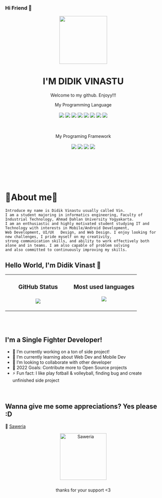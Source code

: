 ### Hi Friend 👋

<p align="center">
  <img src="https://user-images.githubusercontent.com/50107558/70987321-387b4a80-20f2-11ea-94e0-9a1078e14e37.png" width="154"></center>
  <h1 align="center">I'M DIDIK VINASTU</h1>
  <p align="center">Welcome to my github. Enjoyy!!!<p>
<!--   <p align="center">
  <img src="https://img.shields.io/badge/OS-Linux_-blue">&#160<img src="https://img.shields.io/badge/Tools-Docker_-green">&#160<img src="https://img.shields.io/badge/Code-JavaScript_-gold">&#160<img src="https://img.shields.io/badge/Shell-Bash_-orange">&#160<img src="https://img.shields.io/badge/Code-Make_-pink">&#160<img src="https://img.shields.io/badge/Cloud-Computing_-blue">&#160<img src="https://img.shields.io/badge/Code-C++_-yellow">&#160<img src="https://img.shields.io/badge/Code-C_-purple">&#160<img src="https://img.shields.io/badge/Framework-Bootstrap_-yellow">&#160<img src="https://img.shields.io/badge/Framework-ReactJS_-pink"></center> -->
  
 <div align="center">
  My Programming Language
  <br><br>
<img src="https://img.shields.io/badge/html-orange?style=for-the-badge&logo=html5&logoColor=white"/>
<img src="https://img.shields.io/badge/css-blue?style=for-the-badge&logo=css3&logoColor=white"/>
<img src="https://img.shields.io/badge/javascript-yellow?style=for-the-badge&logo=javascript&logoColor=black"/>
<img src="https://img.shields.io/badge/php-777BB4?style=for-the-badge&logo=php&logoColor=white"/>
<img src="https://img.shields.io/badge/kotlin-%230095D5.svg?style=for-the-badge&logo=kotlin&logoColor=white"/>
<img src="https://img.shields.io/badge/git-%23F05033.svg?style=for-the-badge&logo=git&logoColor=white"/>
<img src="https://img.shields.io/badge/c++-%2300599C.svg?style=for-the-badge&logo=c%2B%2B&logoColor=white"/>
<img src="https://img.shields.io/badge/python-3670A0?style=for-the-badge&logo=python&logoColor=ffdd54"/>

  
  <br><br>
  My Programing Framework
  <br><br>
<img src="https://img.shields.io/badge/Bootstrap-563D7C?style=for-the-badge&logo=bootstrap&logoColor=white"/>
<img src="https://img.shields.io/badge/React-20232A?style=for-the-badge&logo=react&logoColor=61DAFB"/>
<img src="https://img.shields.io/badge/Tailwind_CSS-38B2AC?style=for-the-badge&logo=tailwind-css&logoColor=white"/>
<img src="https://img.shields.io/badge/Laravel-FF2D20?style=for-the-badge&logo=laravel&logoColor=white"/>

  <br><br></div>


<br><br>


  # 👻About me👻
  ```
  Introduce my name is Didik Vinastu usually called Vin.
  I am a student majoring in informatics engineering, Faculty of Industrial Technology, Ahmad Dahlan University Yogyakarta. 
  I am an enthusiastic and highly motivated student studying IT and Technology with interests in Mobile/Android Development, 
  Web Development, UI/UX   Design, and Web Design. I enjoy looking for new challenges, I pride myself on my creativity, 
  strong communication skills, and ability to work effectively both alone and in teams. I am also capable of problem solving 
  and also committed to continuously improving my skills.
  ```
<!-- 
<p><br>👻I'am vinast👻</br>
<span><p>We are An0nym0us...☠️</p></span>
<p>We are legion...................☠️</p>
<p>We do not forgive................☠️</p>
<p>We do not forget............☠️</p>
<p>Expect us.................!☠️</p> -->

## Hello World, I'm Didik Vinast 👋

<!-- [![Nyancodeid's github stats](https://github-readme-stats.vercel.app/api?username=vinast)](https://github.com/vinast/vinast) -->
<div align="center">
<table>
   <td width="50%" valign="top">
    <h3 align="center"> GitHub Status<h3>
    <p align="center">
      <img src="https://github-readme-stats.vercel.app/api?username=vinast&theme=algolia&column=7&no-frame=true" />
    </p>
<!--       <p>
        <img src="https://camo.githubusercontent.com/aaa45ae6d7257960322d83e8c00adf6c94c7ba92a2743feedf6c89e22b7abfda/68747470733a2f2f6769746875622d726561646d652d73746174732e76657263656c2e6170702f6170692f70696e3f757365726e616d653d616e7572616768617a7261267265706f3d6769746875622d726561646d652d7374617473267469746c655f636f6c6f723d6666662669636f6e5f636f6c6f723d66396639663926746578745f636f6c6f723d3966396639662662675f636f6c6f723d313531353135"/>
      </p> -->
   </td>
   <td width="50%" valign="top">
    <h3 align="center"> Most used languages</h3>
     <p align="center">
      <img src="https://github-readme-stats.vercel.app/api/top-langs/?username=vinast&layout=compact&langs_count=8&hide=html,css,jupyter%20notebook,shell">
     </p>
  </td>
      </table></div>
     <br>
  

<!-- <p align="center">
  <a href="https://github.com/vinast"><img src="https://github-profile-trophy.vercel.app/?username=vinast&theme=radical&margin-w=25&no-bg=true&no-frame=true" /><a>
</p>
 -->
<br>
    
## I'm a Single Fighter Developer!
     
- 🔭 I’m currently working on a ton of side project!
- 🌱 I’m currently learning about Web Dev and Mobile Dev
- 👯 I’m looking to collaborate with other developer
- 🥅 2022 Goals: Contribute more to Open Source projects
- ⚡ Fun fact: I like play fotball & volleyball, finding bug and create unfinished side project 
     <br><br><br>

## Wanna give me some appreciations? Yes please :D

💸 [Saweria](https://saweria.co/vinast)
<div style="text-align: center;">
    <a href="https://saweria.co/vinast" target="_blank" style="display: inline-block; margin-bottom: 10px;">
        <img src="https://github.com/user-attachments/assets/3e17b2c0-150d-43bd-9ca4-262f61ad02f5" alt="Saweria" style="width: 150px; height: auto; display: block; margin: 0 auto;">
    </a>
    <p>thanks for your support <3</p>
</div>

